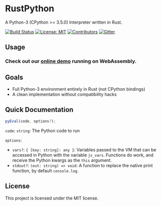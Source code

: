 # RustPython

A Python-3 (CPython >= 3.5.0) Interpreter written in Rust.

[![Build Status](https://travis-ci.org/RustPython/RustPython.svg?branch=master)](https://travis-ci.org/RustPython/RustPython)
[![License: MIT](https://img.shields.io/badge/License-MIT-green.svg)](https://opensource.org/licenses/MIT)
[![Contributors](https://img.shields.io/github/contributors/RustPython/RustPython.svg)](https://github.com/RustPython/RustPython/graphs/contributors)
[![Gitter](https://badges.gitter.im/RustPython/Lobby.svg)](https://gitter.im/rustpython/Lobby)

## Usage

### Check out our [online demo](https://rustpython.github.io/demo/) running on WebAssembly.

## Goals

-   Full Python-3 environment entirely in Rust (not CPython bindings)
-   A clean implementation without compatibility hacks

## Quick Documentation

```js
pyEval(code, options?);
```

`code`: `string`: The Python code to run

`options`:

-   `vars?`: `{ [key: string]: any }`: Variables passed to the VM that can be
    accessed in Python with the variable `js_vars`. Functions do work, and
    receive the Python kwargs as the `this` argument.
-   `stdout?`: `(out: string) => void`: A function to replace the native print
    function, by default `console.log`.

## License

This project is licensed under the MIT license.
